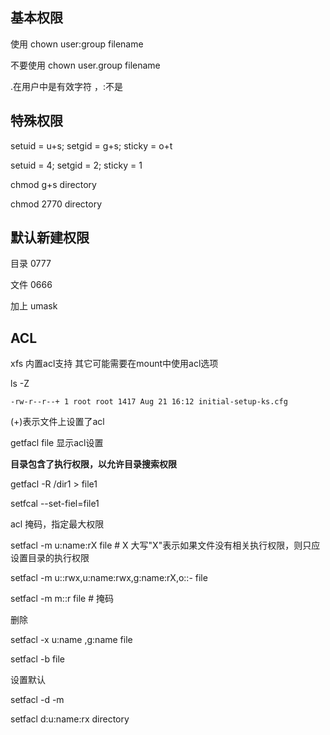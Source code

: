 ## 基本权限

使用 chown user:group filename

不要使用 chown user.group filename

.在用户中是有效字符 ，:不是

## 特殊权限

setuid = u+s; setgid = g+s; sticky = o+t

setuid = 4;     setgid = 2;      sticky = 1

chmod  g+s directory

chmod  2770 directory

## 默认新建权限

目录 0777

文件 0666

加上 umask

## ACL

xfs 内置acl支持 其它可能需要在mount中使用acl选项

ls -Z

`-rw-r--r--+ 1 root root 1417 Aug 21 16:12 initial-setup-ks.cfg`

(+)表示文件上设置了acl

getfacl file 显示acl设置

__目录包含了执行权限，以允许目录搜索权限__

getfacl -R /dir1 > file1

setfcal --set-fiel=file1

acl 掩码，指定最大权限

setfacl -m u:name:rX file  # X 大写"X"表示如果文件没有相关执行权限，则只应设置目录的执行权限

setfacl -m u::rwx,u:name:rwx,g:name:rX,o::- file

setfacl -m m::r file # 掩码

删除

setfacl -x u:name ,g:name file

setfacl -b file

设置默认

setfacl -d -m

setfacl d:u:name:rx directory